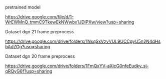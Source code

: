 pretrained model

https://drive.google.com/file/d/1-WrEWMnQ_tmmC9TkewEkNWwbx1JDlPXw/view?usp=sharing

Dataset dgn 21 frame preprocess

https://drive.google.com/drive/folders/1NxqSxVzvVUL9UCCgyU5n2N4dHsbAdZGg?usp=sharing

Dataset dgn 20 frame preprocess

https://drive.google.com/drive/folders/1FmQxYV-aXjcG0nfeEudky_sj-qRQyG6f?usp=sharing
